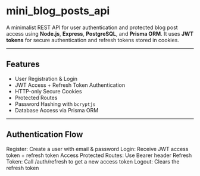# mini_blog_posts_api

A minimalist REST API for user authentication and protected blog post access using **Node.js**, **Express**, **PostgreSQL**, and **Prisma ORM**. It uses **JWT tokens** for secure authentication and refresh tokens stored in cookies.

---

## Features

- User Registration & Login
- JWT Access + Refresh Token Authentication
- HTTP-only Secure Cookies
- Protected Routes
- Password Hashing with `bcryptjs`
- Database Access via Prisma ORM

---

## Authentication Flow

Register: Create a user with email & password
Login: Receive JWT access token + refresh token
Access Protected Routes: Use Bearer <accessToken> header
Refresh Token: Call /auth/refresh to get a new access token
Logout: Clears the refresh token
